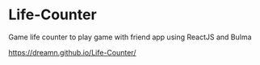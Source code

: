 # Life-Counter
Game life counter to play game with friend app using ReactJS and Bulma

https://dreamn.github.io/Life-Counter/
